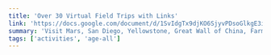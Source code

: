 ```yaml
---
title: 'Over 30 Virtual Field Trips with Links'
link: 'https://docs.google.com/document/d/1SvIdgTx9djKO6SjyvPDsoGlkgE3iExmi3qh2KRRku_w/preview?pru=AAABcQilkkk%2ADtHGT1eJMgvNOIRBbFig8A&fbclid=IwAR01IimhN9-qgbPPvC6dZT7Hc6uOEDm4ah5Jtx3CtM-6sem57FFpl7FbUx0'
summary: 'Visit Mars, San Diego, Yellowstone, Great Wall of China, Farms, or just watch cute animal cams.'
tags: ['activities', 'age-all']
---
```

